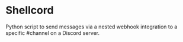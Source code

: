 # Shellcord

Python script to send messages via a nested webhook integration to a specific #channel on a Discord server.